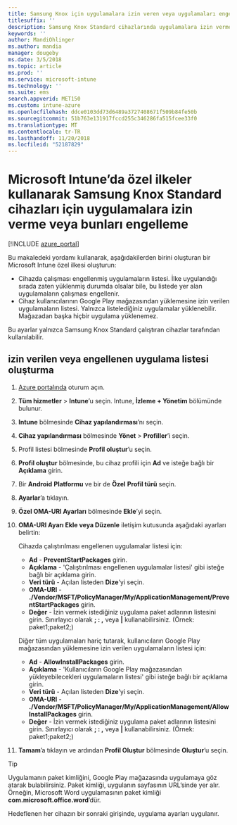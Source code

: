 ```yaml
---
title: Samsung Knox için uygulamalara izin veren veya uygulamaları engelleyen Microsoft Intune ilkesi
titlesuffix: ''
description: Samsung Knox Standard cihazlarında uygulamalara izin vermek veya uygulama engellemek için bir özel profil oluşturun.
keywords: ''
author: MandiOhlinger
ms.author: mandia
manager: dougeby
ms.date: 3/5/2018
ms.topic: article
ms.prod: ''
ms.service: microsoft-intune
ms.technology: ''
ms.suite: ems
search.appverid: MET150
ms.custom: intune-azure
ms.openlocfilehash: ddce0103dd73d6489a3727408671f509b84fe50b
ms.sourcegitcommit: 51b763e131917fccd255c346286fa515fcee33f0
ms.translationtype: MT
ms.contentlocale: tr-TR
ms.lasthandoff: 11/20/2018
ms.locfileid: "52187829"
---
```

# <a name="use-custom-policies-in-microsoft-intune-to-allow-and-block-apps-for-samsung-knox-standard-devices"></a>Microsoft Intune’da özel ilkeler kullanarak Samsung Knox Standard cihazları için uygulamalara izin verme veya bunları engelleme 

[!INCLUDE [azure_portal](./includes/azure_portal.md)]

Bu makaledeki yordamı kullanarak, aşağıdakilerden birini oluşturan bir Microsoft Intune özel ilkesi oluşturun:

- Cihazda çalışması engellenmiş uygulamaların listesi. İlke uygulandığı sırada zaten yüklenmiş durumda olsalar bile, bu listede yer alan uygulamaların çalışması engellenir.
- Cihaz kullanıcılarının Google Play mağazasından yüklemesine izin verilen uygulamaların listesi. Yalnızca listelediğiniz uygulamalar yüklenebilir. Mağazadan başka hiçbir uygulama yüklenemez.

Bu ayarlar yalnızca Samsung Knox Standard çalıştıran cihazlar tarafından kullanılabilir.

## <a name="create-an-allowed-or-blocked-app-list"></a>izin verilen veya engellenen uygulama listesi oluşturma

1. [Azure portalında](https://portal.azure.com) oturum açın.
2. **Tüm hizmetler** > **Intune**’u seçin. Intune, **İzleme + Yönetim** bölümünde bulunur.
3. **Intune** bölmesinde **Cihaz yapılandırması**’nı seçin.
2. **Cihaz yapılandırması** bölmesinde **Yönet** > **Profiller**’i seçin.
2. Profil listesi bölmesinde **Profil oluştur**’u seçin.
3. **Profil oluştur** bölmesinde, bu cihaz profili için **Ad** ve isteğe bağlı bir **Açıklama** girin.
2. Bir **Android** **Platformu** ve bir de **Özel** **Profil türü** seçin.
3. **Ayarlar**’a tıklayın.
3. **Özel OMA-URI Ayarları** bölmesinde **Ekle**’yi seçin.
4. **OMA-URI Ayarı Ekle veya Düzenle** iletişim kutusunda aşağıdaki ayarları belirtin:

   Cihazda çalıştırılması engellenen uygulamalar listesi için:

   - **Ad** - **PreventStartPackages** girin.
   - **Açıklama** - 'Çalıştırılması engellenen uygulamalar listesi' gibi isteğe bağlı bir açıklama girin.
   -    **Veri türü** - Açılan listeden **Dize**’yi seçin.
   -    **OMA-URI** - **./Vendor/MSFT/PolicyManager/My/ApplicationManagement/PreventStartPackages** girin.
   -    **Değer** - İzin vermek istediğiniz uygulama paket adlarının listesini girin. Sınırlayıcı olarak **; : ,** veya **|** kullanabilirsiniz. (Örnek: paket1;paket2;)

   Diğer tüm uygulamaları hariç tutarak, kullanıcıların Google Play mağazasından yüklemesine izin verilen uygulamaların listesi için:
   - **Ad** - **AllowInstallPackages** girin.
   - **Açıklama** - 'Kullanıcıların Google Play mağazasından yükleyebilecekleri uygulamaların listesi' gibi isteğe bağlı bir açıklama girin.
   - **Veri türü** - Açılan listeden **Dize**’yi seçin.
   - **OMA-URI** - **./Vendor/MSFT/PolicyManager/My/ApplicationManagement/AllowInstallPackages** girin.
   - **Değer** - İzin vermek istediğiniz uygulama paket adlarının listesini girin. Sınırlayıcı olarak **; : ,** veya **|** kullanabilirsiniz. (Örnek: paket1;paket2;)

4. **Tamam**’a tıklayın ve ardından **Profil Oluştur** bölmesinde **Oluştur**’u seçin.

>[!TIP]
> Uygulamanın paket kimliğini, Google Play mağazasında uygulamaya göz atarak bulabilirsiniz. Paket kimliği, uygulanın sayfasının URL’sinde yer alır. Örneğin, Microsoft Word uygulamasının paket kimliği **com.microsoft.office.word**’dür.

Hedeflenen her cihazın bir sonraki girişinde, uygulama ayarları uygulanır.


<!---## Assign the custom profile--->
